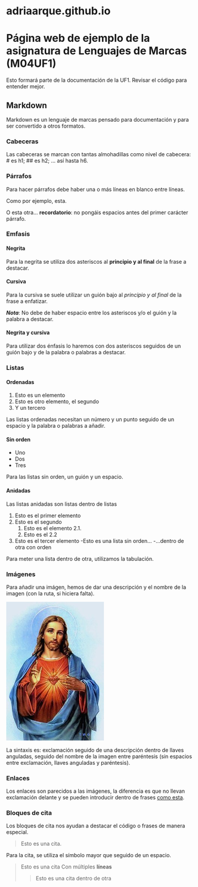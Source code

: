 # adriaarque.github.io

# Página web de ejemplo de la asignatura de Lenguajes de Marcas (M04UF1)

Esto formará parte de la documentación de la UF1. Revisar el código para entender mejor.

## Markdown

Markdown es un lenguaje de marcas pensado para documentación y para ser convertido a otros formatos.

### Cabeceras

Las cabeceras se marcan con tantas almohadillas como nivel de cabecera: # es h1; ## es h2; ... así hasta h6.

### Párrafos

Para hacer párrafos debe haber una o más líneas en blanco entre líneas.

Como por ejemplo, esta.

O esta otra... **recordatorio**: no pongáis espacios antes del primer carácter párrafo.

### Emfasis

#### Negrita

Para la negrita se utiliza dos asteriscos al **principio y al final** de la frase a destacar.

#### Cursiva

Para la cursiva se suele utilizar un guión bajo al _principio y al final_ de la frase a enfatizar.

**_Nota_**: No debe de haber espacio entre los asteriscos y/o el guión y la palabra a destacar.

#### Negrita y cursiva

Para utilizar dos énfasis lo haremos con dos asteriscos seguidos de un guión bajo y de la palabra o palabras a destacar.

### Listas

#### Ordenadas

1. Esto es un elemento
2. Esto es otro elemento, el segundo
3. Y un tercero

Las listas ordenadas necesitan un número y un punto seguido de un espacio y la palabra o palabras a añadir.

#### Sin orden

- Uno
- Dos
- Tres

Para las listas sin orden, un guión y un espacio.

#### Anidadas

Las listas anidadas son listas dentro de listas

1. Esto es el primer elemento
2. Esto es el segundo
	1. Esto es el elemento 2.1.
	2. Esto es el 2.2
3. Esto es el tercer elemento
	-Esto es una lista sin orden...
	-...dentro de otra con orden

Para meter una lista dentro de otra, utilizamos la tabulación.

### Imágenes

Para añadir una imágen, hemos de dar una descripción y el nombre de la imagen (con la ruta, si hiciera falta).

![Espiritu Santo](Jesus.jpg)

La sintaxis es: exclamación seguido de una descripción dentro de llaves anguladas, seguido del nombre de la imagen entre paréntesis (sin espacios entre exclamación, llaves anguladas y paréntesis).

### Enlaces

Los enlaces son parecidos a las imágenes, la diferencia es que no llevan exclamación delante y se pueden introducir dentro de frases [como esta](https://enti.cat).

### Bloques de cita

Los bloques de cita nos ayudan a destacar el código o frases de manera especial.

> Esto es una cita.

Para la cita, se utiliza el símbolo mayor que seguido de un espacio.

> Esto es una cita
> Con múltiples **líneas**
> > Esto es una cita dentro de otra
